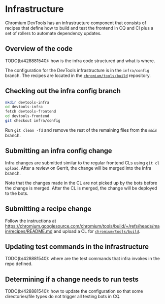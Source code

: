 # Infrastructure

Chromium DevTools has an infrastructure component that consists of
recipes that define how to build and test the frontend in CQ and CI
plus a set of rollers to automate dependency updates.

## Overview of the code

TODO(b/428881540): how is the infra code structured and what is where.

The configuration for the DevTools infrastructure is in the
`infra/config` branch. The recipes are located in the
[`chromium/tools/build`](https://chromium.googlesource.com/chromium/tools/build/+/refs/heads/main)
repository.

## Checking out the infra config branch

```bash
mkdir devtools-infra
cd devtools-infra
fetch devtools-frontend
cd devtools-frontend
git checkout infra/config
```

Run `git clean -fd` and remove the rest of the remaining files from the `main`
branch.

## Submitting an infra config change

Infra changes are submitted similar to the regular frontend CLs using `git cl
upload`. After a review on Gerrit, the change will be merged into the infra
branch.

Note that the changes made in the CL are not picked up by the bots before the
change is merged. After the CL is merged, the change will be deployed to the
bots.

## Submitting a recipe change

Follow the instructions at
https://chromium.googlesource.com/chromium/tools/build/+/refs/heads/main/recipes/README.md
and upload a CL for
[`chromium/tools/build`](https://chromium.googlesource.com/chromium/tools/build/+/refs/heads/main).

## Updating test commands in the infrastructure

TODO(b/428881540): where are the test commands that infra invokes in the repo defined.

## Determining if a change needs to run tests

TODO(b/428881540): how to update the configuration so that some
directories/file types do not trigger all testing bots in CQ.
